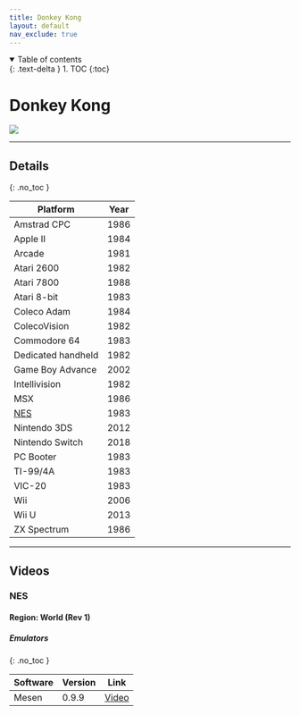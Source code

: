 ```yaml
---
title: Donkey Kong
layout: default
nav_exclude: true
---
```


<details open markdown="block">
  <summary>
    Table of contents
  </summary>
  {: .text-delta }
1. TOC
{:toc}
</details>

# Donkey Kong
![](https://cdn.mobygames.com/covers/6995151-donkey-kong-arcade-front-cover.jpg)

---

## Details
{: .no_toc }

<table>
<thead>
	<tr>
		<th>Platform</th>
		<th>Year</th>
	</tr>
</thead>
<tbody>
	<tr>
		<td>Amstrad CPC</td>
		<td>1986</td>
	</tr>
	<tr>
		<td>Apple II</td>
		<td>1984</td>
	</tr>
	<tr>
		<td>Arcade</td>
		<td>1981</td>
	</tr>
	<tr>
		<td>Atari 2600</td>
		<td>1982</td>
	</tr>
	<tr>
		<td>Atari 7800</td>
		<td>1988</td>
	</tr>
	<tr>
		<td>Atari 8-bit</td>
		<td>1983</td>
	</tr>
	<tr>
		<td>Coleco Adam</td>
		<td>1984</td>
	</tr>
	<tr>
		<td>ColecoVision</td>
		<td>1982</td>
	</tr>
	<tr>
		<td>Commodore 64</td>
		<td>1983</td>
	</tr>
	<tr>
		<td>Dedicated handheld</td>
		<td>1982</td>
	</tr>
	<tr>
		<td>Game Boy Advance</td>
		<td>2002</td>
	</tr>
	<tr>
		<td>Intellivision</td>
		<td>1982</td>
	</tr>
	<tr>
		<td>MSX</td>
		<td>1986</td>
	</tr>
	<tr>
		<td><a href="https://alfygame.github.io/games/multi/1/donkey_kong.html#nes">NES</a></td>
		<td>1983</td>
	</tr>
	<tr>
		<td>Nintendo 3DS</td>
		<td>2012</td>
	</tr>
	<tr>
		<td>Nintendo Switch</td>
		<td>2018</td>
	</tr>
	<tr>
		<td>PC Booter</td>
		<td>1983</td>
	</tr>
	<tr>
		<td>TI-99/4A</td>
		<td>1983</td>
	</tr>
	<tr>
		<td>VIC-20</td>
		<td>1983</td>
	</tr>
	<tr>
		<td>Wii</td>
		<td>2006</td>
	</tr>
	<tr>
		<td>Wii U</td>
		<td>2013</td>
	</tr>
	<tr>
		<td>ZX Spectrum</td>
		<td>1986</td>
	</tr>
</tbody>
</table>

---

## Videos

### NES
#### Region: World (Rev 1)
##### Emulators
{: .no_toc }

<table>
<thead>
	<tr>
		<th>Software</th>
		<th>Version</th>
		<th>Link</th>
	</tr>
</thead>
<tbody>
	<tr>
		<td>Mesen</td>
		<td>0.9.9</td>
		<td><a href="https://youtu.be/MFQlfGHPC_w" target="_blank">Video</a></td>
	</tr>
</tbody>
</table>


